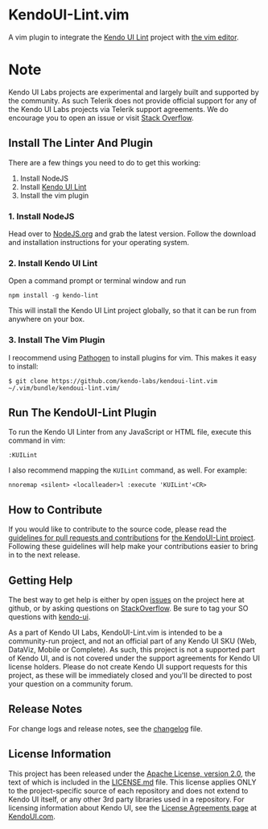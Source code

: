 # KendoUI-Lint.vim

A vim plugin to integrate the [Kendo UI Lint](https://github.com/kendo-labs/kendo-lint) 
project with [the vim editor](http://vim.org).

# Note
Kendo UI Labs projects are experimental and largely built and supported by the community.  As such Telerik does not provide official support for any of the Kendo UI Labs projects via Telerik support agreements.  We do encourage you to open an issue or visit [Stack Overflow](http://www.stackoverflow.com).

## Install The Linter And Plugin

There are a few things you need to do to get this working:

1. Install NodeJS
2. Install [Kendo UI Lint](https://github.com/kendo-labs/kendo-lint)
3. Install the vim plugin

### 1. Install NodeJS

Head over to [NodeJS.org](http://nodejs.org) and grab the latest 
version. Follow the download and installation instructions for your 
operating system.

### 2. Install Kendo UI Lint

Open a command prompt or terminal window and run

`npm install -g kendo-lint`

This will install the Kendo UI Lint project globally, so that it can
be run from anywhere on your box.

### 3. Install The Vim Plugin

I reocommend using [Pathogen](https://github.com/tpope/vim-pathogen)
to install plugins for vim. This makes it easy to install:

`$ git clone https://github.com/kendo-labs/kendoui-lint.vim ~/.vim/bundle/kendoui-lint.vim/`

## Run The KendoUI-Lint Plugin

To run the Kendo UI Linter from any JavaScript or HTML file, execute
this command in vim:

`:KUILint`

I also recommend mapping the `KUILint` command, as well. For example:

`nnoremap <silent> <localleader>l :execute 'KUILint'<CR>`

## How to Contribute

If you would like to contribute to the source code, 
please read the 
[guidelines for pull requests and contributions](https://github.com/kendo-labs/kendo-lint/blob/master/CONTRIBUTING.md)
for [the KendoUI-Lint project](https://github.com/kendo-labs/kendo-lint). 
Following these guidelines will help make your contributions easier 
to bring in to the next release.

## Getting Help

The best way to get help is either by open [issues](issues) on the project
here at github, or by asking questions on
[StackOverflow](http://stackoverflow.com). Be sure to tag your SO
questions with [kendo-ui](http://stackoverflow.com/questions/tagged/kendo-ui).

As a part of Kendo UI Labs, KendoUI-Lint.vim is intended to be a 
community-run project, and not an official part of any 
Kendo UI SKU (Web, DataViz, Mobile or Complete). As such, this 
project is not a supported part of Kendo UI, and is not covered 
under the support agreements for Kendo UI license holders. Please 
do not create Kendo UI support requests for this project, as these 
will be immediately closed and you'll be directed to post your 
question on a community forum.

## Release Notes

For change logs and release notes, see the [changelog](changelog.md) file.

## License Information

This project has been released under the 
[Apache License, version 2.0](http://www.apache.org/licenses/LICENSE-2.0.html), 
the text of which is included in the [LICENSE.md](LICENSE.md) file. 
This license applies ONLY to the project-specific source of each 
repository and does not extend to Kendo UI itself, or any other 3rd 
party libraries used in a repository. For licensing information about 
Kendo UI, see the 
[License Agreements page](https://www.kendoui.com/purchase/license-agreement.aspx) 
at [KendoUI.com](http://www.kendoui.com).
